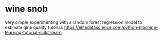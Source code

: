 # wine snob
very simple experimenting with a random forest regression model to estimate qine quality
tutorial: https://elitedatascience.com/python-machine-learning-tutorial-scikit-learn
